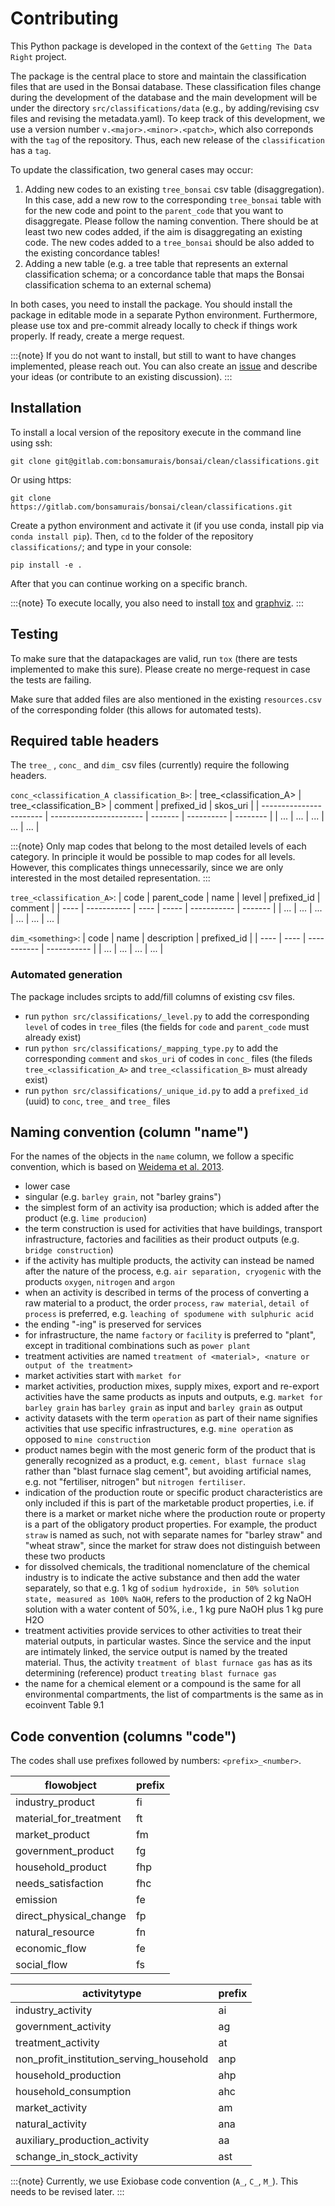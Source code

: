 # Contributing

This Python package is developed in the context of the `Getting The Data Right` project.

The package is the central place to store and maintain the classification files that are used in the Bonsai database.
These classification files change during the development of the database and the main development will be under the directory `src/classifications/data` (e.g., by adding/revising csv files and revising the metadata.yaml).
To keep track of this development, we use a version number `v.<major>.<minor>.<patch>`, which also correponds with the `tag` of the repository.
Thus, each new release of the `classification` has a `tag`.

To update the classification, two general cases may occur:
1. Adding new codes to an existing `tree_bonsai` csv table (disaggregation). In this case, add a new row to the corresponding `tree_bonsai` table with for the new code and point to the `parent_code` that you want to disaggregate. Please follow the naming convention. There should be at least two new codes added, if the aim is disaggregating an existing code. The new codes added to a `tree_bonsai` should be also added to the existing concordance tables!
2. Adding a new table (e.g. a tree table that represents an external classification schema; or a concordance table that maps the Bonsai classification schema to an external schema)

In both cases, you need to install the package.
You should install the package in editable mode in a separate Python environment. Furthermore, please use tox and pre-commit already locally to check if things work properly. If ready, create a merge request.

:::{note} If you do not want to install, but still to want to have changes implemented, please reach out. You can also create an [issue](https://gitlab.com/bonsamurais/bonsai/clean/classifications/-/issues) and describe your ideas (or contribute to an existing discussion).
:::

## Installation

To install a local version of the repository execute in the command line using ssh:

```
git clone git@gitlab.com:bonsamurais/bonsai/clean/classifications.git
```

Or using https:

```
git clone https://gitlab.com/bonsamurais/bonsai/clean/classifications.git
```


Create a python environment and activate it (if you use conda, install pip via `conda install pip`).
Then, `cd` to the folder of the repository `classifications/`; and type in your console:

```
pip install -e .
```

After that you can continue working on a specific branch.

:::{note} To execute locally, you also need to install [tox](https://tox.wiki/en/4.13.0/installation.html) and [graphviz](https://graphviz.org/download/).
:::

## Testing

To make sure that the datapackages are valid, run `tox` (there are tests implemented to make this sure).
Please create no merge-request in case the tests are failing.

Make sure that added files are also mentioned in the existing `resources.csv` of the corresponding folder (this allows for automated tests).

## Required table headers

The `tree_` , `conc_` and `dim_` csv files (currently) require the following headers.

`conc_<classification_A classification_B>`:
| tree_<classification_A> | tree_<classification_B> | comment | prefixed_id | skos_uri |
| ----------------------- | ----------------------- | ------- | ---------- | -------- |
| ... | ... | ... | ... | ... |

:::{note} Only map codes that belong to the most detailed levels of each category. In principle it would be possible to map codes for all levels. However, this complicates things unnecessarily, since we are only interested in the most detailed representation.
:::

`tree_<classification_A>`:
| code | parent_code | name | level | prefixed_id | comment |
| ---- | ----------- | ---- | ----- | ----------- | ------- |
| ... | ... | ... | ... | ... | ... |


`dim_<something>`:
| code | name | description | prefixed_id |
| ---- | ---- | ----------- | ----------- |
| ... | ... | ... | ... |

### Automated generation

The package includes srcipts to add/fill columns of existing csv files.

- run `python src/classifications/_level.py` to add the corresponding `level` of codes in `tree_`files (the fields for `code` and `parent_code` must already exist)
- run `python src/classifications/_mapping_type.py` to add the corresponding `comment` and `skos_uri` of codes in `conc_` files (the fileds `tree_<classification_A>` and `tree_<classification_B>` must already exist)
- run `python src/classifications/_unique_id.py` to add a `prefixed_id` (uuid) to `conc`, `tree_` and `tree_` files


## Naming convention (column "name")

For the names of the objects in the `name` column, we follow a specific convention, which is based on [Weidema et al. 2013](https://ecoinvent.org/app/uploads/2024/02/dataqualityguideline_ecoinvent_3_20130506_.pdf).
- lower case
- singular (e.g. `barley grain`, not "barley grains")
- the simplest form of an activity isa production; which is added after the product (e.g. `lime producion`)
- the term construction is used for activities that have buildings, transport infrastructure, factories and facilities as their product outputs (e.g. `bridge construction`)
- if the activity has multiple products, the activity can instead be named after the nature of the process, e.g. `air separation, cryogenic` with the products `oxygen`, `nitrogen` and `argon`
- when an activity is described in terms of the process of converting a raw material to a product, the order `process`, `raw material`, `detail of process` is preferred, e.g. `leaching of spodumene with sulphuric acid`
- the ending "-ing" is preserved for services
- for infrastructure, the name `factory` or `facility` is preferred to "plant", except in traditional combinations such as `power plant`
- treatment activities are named `treatment of <material>, <nature or output of the treatment>`
- market activities start with `market for`
- market activities, production mixes, supply mixes, export and re-export activities have the same products as inputs and outputs, e.g. `market for barley grain` has `barley grain` as input and `barley grain` as output
- activity datasets with the term `operation` as part of their name signifies activities that use specific infrastructures, e.g. `mine operation` as opposed to `mine construction`
- product names begin with the most generic form of the product that is generally recognized as a product, e.g. `cement, blast furnace slag` rather than "blast furnace slag cement", but avoiding artificial names, e.g. not "fertiliser, nitrogen" but `nitrogen fertiliser`.
- indication of the production route or specific product characteristics are only included if this is part of the marketable product properties, i.e. if there is a market or market niche where the production route or property is a part of the obligatory product properties. For example, the product `straw` is named as such, not with separate names for "barley straw" and "wheat straw", since the market for straw does not distinguish between these two products
- for dissolved chemicals, the traditional nomenclature of the chemical industry is to indicate the active substance and then add the water separately, so that e.g. 1 kg of `sodium hydroxide, in 50% solution state, measured as 100% NaOH`, refers to the production of 2 kg NaOH solution with a water content of 50%, i.e., 1 kg pure NaOH plus 1 kg pure H2O
- treatment activities provide services to other activities to treat their material outputs, in particular wastes. Since the service and the input are intimately linked, the service output is named by the treated material. Thus, the activity `treatment of blast furnace gas` has as its determining (reference) product `treating blast furnace gas`
- the name for a chemical element or a compound is the same for all environmental compartments, the list of compartments is the same as in ecoinvent Table 9.1


## Code convention (columns "code")

The codes shall use prefixes followed by numbers: `<prefix>_<number>`.

| flowobject | prefix |
| ---------- | ------ |
| industry_product | fi |
| material_for_treatment | ft |
| market_product | fm |
| government_product | fg |
| household_product | fhp |
| needs_satisfaction | fhc |
| emission | fe |
| direct_physical_change | fp |
| natural_resource | fn |
| economic_flow | fe |
| social_flow | fs |

| activitytype | prefix |
| ---------- | ------ |
| industry_activity | ai |
| government_activity | ag |
| treatment_activity | at |
| non_profit_institution_serving_household | anp |
| household_production | ahp |
| household_consumption | ahc |
| market_activity | am |
| natural_activity | ana |
| auxiliary_production_activity | aa |
| schange_in_stock_activity | ast |

:::{note}
Currently, we use Exiobase code convention (`A_`, `C_`, `M_`). This needs to be revised later.
:::